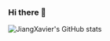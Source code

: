 ### Hi there 👋
![JiangXavier's GitHub stats](https://github-readme-stats.vercel.app/api?username=JiangXavier&show_icons=true&theme=tokyonight)
